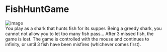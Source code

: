 # FishHuntGame
![image](https://user-images.githubusercontent.com/77751768/157812754-74643a68-65a1-4d08-afb2-2e954e0b1022.png) <br />
You play as a shark that hunts fish for its supper.
Being a greedy shark, you cannot
not allow you to let too many fish pass... After 3 missed fish, the
game is lost.
The game is controlled with the mouse and continues to
infinity, or until 3 fish have been
misfires (whichever comes first).
